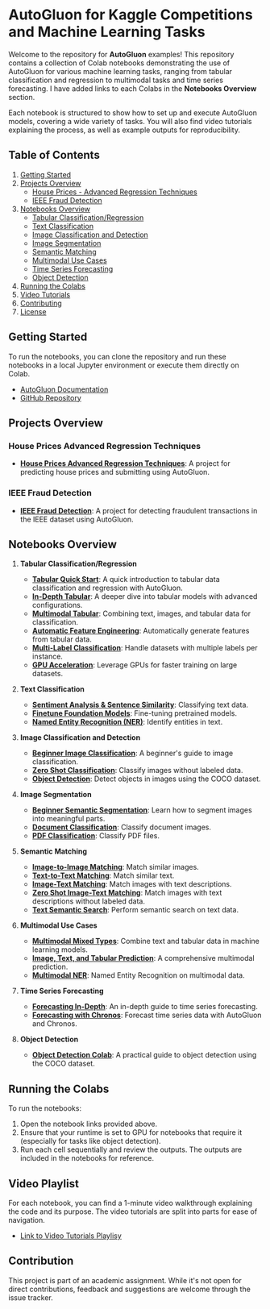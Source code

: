 # AutoGluon for Kaggle Competitions and Machine Learning Tasks

Welcome to the repository for **AutoGluon** examples! This repository contains a collection of Colab notebooks demonstrating the use of AutoGluon for various machine learning tasks, ranging from tabular classification and regression to multimodal tasks and time series forecasting. I have added links to each Colabs in the **Notebooks Overview** section.

Each notebook is structured to show how to set up and execute AutoGluon models, covering a wide variety of tasks. You will also find video tutorials explaining the process, as well as example outputs for reproducibility.

## Table of Contents
1. [Getting Started](#getting-started)
2. [Projects Overview](#projects-overview)
   - [House Prices - Advanced Regression Techniques](#house-prices-advanced-regression-techniques)
   - [IEEE Fraud Detection](#ieee-fraud-detection)
3. [Notebooks Overview](#notebooks-overview)
   - [Tabular Classification/Regression](#tabular-classificationregression)
   - [Text Classification](#text-classification)
   - [Image Classification and Detection](#image-classification-and-detection)
   - [Image Segmentation](#image-segmentation)
   - [Semantic Matching](#semantic-matching)
   - [Multimodal Use Cases](#multimodal-use-cases)
   - [Time Series Forecasting](#time-series-forecasting)
   - [Object Detection](#object-detection)
4. [Running the Colabs](#running-the-colabs)
5. [Video Tutorials](#video-tutorials)
6. [Contributing](#contributing)
7. [License](#license)

## Getting Started

To run the notebooks, you can clone the repository and run these notebooks in a local Jupyter environment or execute them directly on Colab.

- [AutoGluon Documentation](https://auto.gluon.ai/stable/index.html)
- [GitHub Repository](https://github.com/autogluon/autogluon)

## Projects Overview

### House Prices Advanced Regression Techniques
- **[House Prices Advanced Regression Techniques](https://colab.research.google.com/drive/1jcSkPAwMDLnP285LIAi33BNEYpt7jDZg?usp=share_link)**:  A project for predicting house prices and submitting using AutoGluon.

### IEEE Fraud Detection
- **[IEEE Fraud Detection](https://colab.research.google.com/drive/1XWAb2Ug2ke8b7UrtcFSMU_bJ4unhMz0W?usp=share_link)**: A project for detecting fraudulent transactions in the IEEE dataset using AutoGluon.

## Notebooks Overview

1. **Tabular Classification/Regression**
   - **[Tabular Quick Start](https://colab.research.google.com/drive/1cufmzfci6qgjTSIrjs1tUxkuGFdJxm5J?usp=share_link)**: A quick introduction to tabular data classification and regression with AutoGluon.
   - **[In-Depth Tabular](https://colab.research.google.com/drive/1iwmAxO-zxAq5fGEKvI60Y0JuJt5dF6Q9?usp=share_link)**: A deeper dive into tabular models with advanced configurations.
   - **[Multimodal Tabular](https://colab.research.google.com/drive/1PH1RqTcpFGK1igJkF4cRqSMjgvaOPGkB?usp=share_link)**: Combining text, images, and tabular data for classification.
   - **[Automatic Feature Engineering](https://colab.research.google.com/drive/1hiFgys32B0R_g6Ft4Uojq4efFT2iuBA8?usp=share_link)**: Automatically generate features from tabular data.
   - **[Multi-Label Classification](https://colab.research.google.com/drive/1W06OzQazySQ5JUFRboXiC-cOGk0igcsK?usp=sharing)**: Handle datasets with multiple labels per instance.
   - **[GPU Acceleration](https://colab.research.google.com/drive/14Er4rBw_1DoTLrLFylndcGCBXCj_YiN7?usp=share_link)**: Leverage GPUs for faster training on large datasets.

2. **Text Classification**
   - **[Sentiment Analysis & Sentence Similarity](https://colab.research.google.com/drive/1wyxb--gO63CGcpeexVZJQX9w-3gQf5qf?usp=share_link)**: Classifying text data.
   - **[Finetune Foundation Models](https://colab.research.google.com/drive/1b8xI4FoBnDRUtF5HqQoZeCUQy6rQ0YNu?usp=share_link)**: Fine-tuning pretrained models.
   - **[Named Entity Recognition (NER)](https://colab.research.google.com/drive/1c12hhZFGaJjlT0kLRzVFW5sUY9u0HhmH?usp=share_link)**: Identify entities in text.

3. **Image Classification and Detection**
   - **[Beginner Image Classification](https://colab.research.google.com/drive/1L3LqGtNw-NCdiRM58BkbRT6wdpszdTJR?usp=sharing)**: A beginner's guide to image classification.
   - **[Zero Shot Classification](https://colab.research.google.com/drive/18slXTxweIktUfBpGyxwU7IbhX0htMS2x?usp=sharing)**: Classify images without labeled data.
   - **[Object Detection](https://colab.research.google.com/drive/1qR-Dv5X5zXBacrNImJ15CJyBjTahVFpQ?usp=share_link)**: Detect objects in images using the COCO dataset.

4. **Image Segmentation**
   - **[Beginner Semantic Segmentation](https://colab.research.google.com/drive/1ioaf3bGBvbSEAjBTe8YP_v0efkibt8uY?usp=sharing)**: Learn how to segment images into meaningful parts.
   - **[Document Classification](https://colab.research.google.com/drive/1UVreZldKX7RpKFMNGomfEOVGuY-KNI1e?usp=share_link)**: Classify document images.
   - **[PDF Classification](https://colab.research.google.com/drive/1tqDQIo5WiGfKq6E57aR8b3oA4iDmIKaE?usp=sharing)**: Classify PDF files.

5. **Semantic Matching**
   - **[Image-to-Image Matching](https://colab.research.google.com/drive/1rH_Z6t7LfxZnhc5WzKAO2lsKe3koaQ1k?usp=share_link)**: Match similar images.
   - **[Text-to-Text Matching](https://colab.research.google.com/drive/1Nee1-thRna2n0IFbqcL5ntIknPGsoI7t?usp=sharing)**: Match similar text.
   - **[Image-Text Matching](https://colab.research.google.com/drive/16p0Hb9gF6yysNsJMar7q_Q_GXPU0xOjd?usp=share_link)**: Match images with text descriptions.
   - **[Zero Shot Image-Text Matching](https://colab.research.google.com/drive/1v25DIseBdgD6mR_ZglHh_lXD4Z5pxmdm?usp=share_link)**: Match images with text descriptions without labeled data.
   - **[Text Semantic Search](https://colab.research.google.com/drive/1yseHILZKmmsEmt2iWl8RBrWtOtl_L4cv?usp=sharing)**: Perform semantic search on text data.

6. **Multimodal Use Cases**
   - **[Multimodal Mixed Types](https://colab.research.google.com/drive/1aNO8yDrpvS9HbwUtQnpa4V22f1jQXrwl?usp=share_link)**: Combine text and tabular data in machine learning models.
   - **[Image, Text, and Tabular Prediction](https://colab.research.google.com/drive/1YCKNO-DbshS49v8A6MpA2VFtx-crBw0v?usp=share_link)**: A comprehensive multimodal prediction.
   - **[Multimodal NER](https://colab.research.google.com/drive/11yYI5y4boY3l_ykf1vrnff8sPRtMHYMc?usp=share_link)**: Named Entity Recognition on multimodal data.

7. **Time Series Forecasting**
   - **[Forecasting In-Depth](https://colab.research.google.com/drive/1bowUgZ1-Qbmw3nREuAQUdMGUZK0tVmvh?usp=sharing)**: An in-depth guide to time series forecasting.
   - **[Forecasting with Chronos](https://colab.research.google.com/drive/1HiObqyF1FXbUclRJ1XV2jw3VCp2nSWo5?usp=sharing)**: Forecast time series data with AutoGluon and Chronos.

8. **Object Detection**
   - **[Object Detection Colab](https://colab.research.google.com/drive/1qR-Dv5X5zXBacrNImJ15CJyBjTahVFpQ?usp=share_link)**: A practical guide to object detection using the COCO dataset.

## Running the Colabs

To run the notebooks:

1. Open the notebook links provided above.
2. Ensure that your runtime is set to GPU for notebooks that require it (especially for tasks like object detection).
3. Run each cell sequentially and review the outputs. The outputs are included in the notebooks for reference.

## Video Playlist

For each notebook, you can find a 1-minute video walkthrough explaining the code and its purpose. The video tutorials are split into parts for ease of navigation.

- [Link to Video Tutorials Playlisy](https://www.youtube.com/playlist?list=PLGHkLcp2I_S96SsgXapOV3ms7IE4VqdwE)

## Contribution

This project is part of an academic assignment. While it's not open for direct contributions, feedback and suggestions are welcome through the issue tracker.
